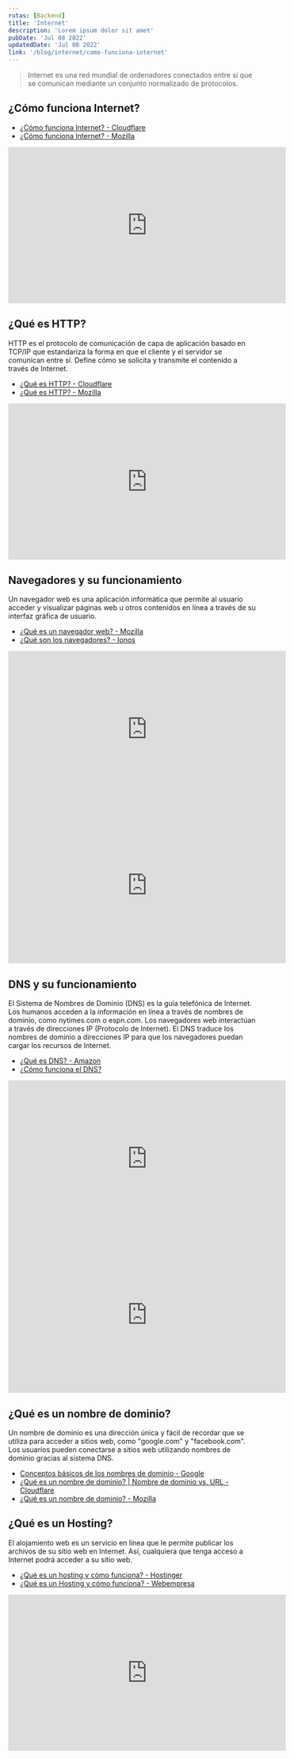 ```yaml
---
rutas: [Backend]
title: 'Internet'
description: 'Lorem ipsum dolor sit amet'
pubDate: 'Jul 08 2022'
updatedDate: 'Jul 08 2022'
link: '/blog/internet/como-funciona-internet'
---
```


> Internet es una red mundial de ordenadores conectados entre sí que se comunican mediante un conjunto normalizado de protocolos.

## ¿Cómo funciona Internet?


* [¿Cómo funciona Internet? - Cloudflare](https://www.cloudflare.com/es-es/learning/network-layer/how-does-the-internet-work/#:~:text=Los%20ordenadores%20se%20conectan%20entre%20sí%20y%20a%20Internet%20mediante%20cables,luego%20interpreta%20el%20ordenador%20receptor.)
* [¿Cómo funciona Internet? - Mozilla](https://developer.mozilla.org/es/docs/Learn/Common_questions/Web_mechanics/How_does_the_Internet_work)

<iframe width="560" height="315" src="https://www.youtube.com/embed/rw41W8crZ_Y?si=N0DZRkmUO15oVyzr" title="YouTube video player" frameborder="0" allow="accelerometer; autoplay; clipboard-write; encrypted-media; gyroscope; picture-in-picture; web-share" allowfullscreen></iframe>

## ¿Qué es HTTP?

HTTP es el protocolo de comunicación de capa de aplicación basado en TCP/IP que estandariza la forma en que el cliente y el servidor se comunican entre sí. Define cómo se solicita y transmite el contenido a través de Internet.


* [¿Qué es HTTP? - Cloudflare](https://www.cloudflare.com/es-es/learning/ddos/glossary/hypertext-transfer-protocol-http/)
* [¿Qué es HTTP? - Mozilla](https://developer.mozilla.org/es/docs/Web/HTTP/Basics_of_HTTP)

<iframe width="560" height="315" src="https://www.youtube.com/embed/LM4SB_m-Fas?si=sJcDiq4El32wqlRD" title="YouTube video player" frameborder="0" allow="accelerometer; autoplay; clipboard-write; encrypted-media; gyroscope; picture-in-picture; web-share" allowfullscreen></iframe>

## Navegadores y su funcionamiento
Un navegador web es una aplicación informática que permite al usuario acceder y visualizar páginas web u otros contenidos en línea a través de su interfaz gráfica de usuario.

* [¿Qué es un navegador web? - Mozilla](https://www.mozilla.org/es-MX/firefox/browsers/what-is-a-browser/)
* [¿Qué son los navegadores? - Ionos](https://www.ionos.mx/digitalguide/paginas-web/desarrollo-web/que-es-un-navegador/)

<iframe width="560" height="315" src="https://www.youtube.com/embed/H2Pnadj2wvU?si=zi3yVMye8L5kfzJK" title="YouTube video player" frameborder="0" allow="accelerometer; autoplay; clipboard-write; encrypted-media; gyroscope; picture-in-picture; web-share" allowfullscreen></iframe>

<iframe width="560" height="315" src="https://www.youtube.com/embed/xC9gh-R65Pk?si=rsemGWDNCdMbVHjg" title="YouTube video player" frameborder="0" allow="accelerometer; autoplay; clipboard-write; encrypted-media; gyroscope; picture-in-picture; web-share" allowfullscreen></iframe>


## DNS y su funcionamiento
El Sistema de Nombres de Dominio (DNS) es la guía telefónica de Internet. Los humanos acceden a la información en línea a través de nombres de dominio, como nytimes.com o espn.com. Los navegadores web interactúan a través de direcciones IP (Protocolo de Internet). El DNS traduce los nombres de dominio a direcciones IP para que los navegadores puedan cargar los recursos de Internet.

* [¿Qué es DNS? - Amazon](https://aws.amazon.com/es/route53/what-is-dns/#:~:text=Los%20servidores%20DNS%20convierten%20las,dominio%20en%20su%20navegador%20web.)
* [¿Cómo funciona el DNS?](https://nic.ar/es/novedades/noticias/como-funciona-el-dns)

<iframe width="560" height="315" src="https://www.youtube.com/embed/dIGxJCqLJlY?si=9WAElGzIL7l0ngb1" title="YouTube video player" frameborder="0" allow="accelerometer; autoplay; clipboard-write; encrypted-media; gyroscope; picture-in-picture; web-share" allowfullscreen></iframe>

<iframe width="560" height="315" src="https://www.youtube.com/embed/sUhEqT_HSBI?si=7vN0E-b_EyFOWRe7" title="YouTube video player" frameborder="0" allow="accelerometer; autoplay; clipboard-write; encrypted-media; gyroscope; picture-in-picture; web-share" allowfullscreen></iframe>

## ¿Qué es un nombre de dominio?
Un nombre de dominio es una dirección única y fácil de recordar que se utiliza para acceder a sitios web, como "google.com" y "facebook.com". Los usuarios pueden conectarse a sitios web utilizando nombres de dominio gracias al sistema DNS.

* [Conceptos básicos de los nombres de dominio - Google](https://support.google.com/a/answer/2573637?hl=es)
* [¿Qué es un nombre de dominio? | Nombre de dominio vs. URL - Cloudflare](https://www.cloudflare.com/es-es/learning/dns/glossary/what-is-a-domain-name/)
* [¿Qué es un nombre de dominio? - Mozilla](https://developer.mozilla.org/es/docs/Learn/Common_questions/Web_mechanics/What_is_a_domain_name)

## ¿Qué es un Hosting?
El alojamiento web es un servicio en línea que le permite publicar los archivos de su sitio web en Internet. Así, cualquiera que tenga acceso a Internet podrá acceder a su sitio web.

* [¿Qué es un hosting y cómo funciona? - Hostinger](https://www.hostinger.mx/tutoriales/que-es-un-hosting)
* [¿Qué es un Hosting y cómo funciona? - Webempresa](https://www.webempresa.com/hosting/hosting-que-es-como-funciona.html)

<iframe width="560" height="315" src="https://www.youtube.com/embed/ShEEe9n-PkI?si=xMyP_6F4SGXpH_y2" title="YouTube video player" frameborder="0" allow="accelerometer; autoplay; clipboard-write; encrypted-media; gyroscope; picture-in-picture; web-share" allowfullscreen></iframe>